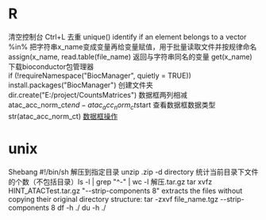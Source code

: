 # R
清空控制台 Ctrl+L
去重 unique()
identify if an element belongs to a vector %in%
把字符串x_name变成变量再给变量赋值，用于批量读取文件并按规律命名  assign(x_name, read.table(file_name)
返回与字符串同名的变量 get(x_name)
下载bioconductor包管理器  
if (!requireNamespace("BiocManager", quietly = TRUE)) install.packages("BiocManager")
创建文件夹 dir.create("E:/project/CountsMatrices")
数据框两列相减 atac_acc_norm_ct$end-atac_acc_norm_ct$start
查看数据框数据类型 str(atac_acc_norm_ct)
[数据框操作](https://www.cnblogs.com/studyzy/p/R_DataFrame_Operation.html)
# unix
Shebang #!/bin/sh
解压到指定目录 unzip .zip -d directory
统计当前目录下文件的个数（不包括目录）ls -l | grep "^-" | wc -l
解压.tar.gz tar xvfz HINT_ATACTest.tar.gz
"--strip-components 8" extracts the files without copying their original directory structure: tar -zxvf file_name.tgz --strip-components 8
df -h ./ 
du -h ./

<!--stackedit_data:
eyJoaXN0b3J5IjpbLTE4MzQzNDY0NzYsMTU0NjgwMTk4OCwyND
Q5Njk2MzksODkwNzIxMzQwLDEwMjQwMTMyNzcsMjExMTQyNjc3
NywtNjA1NDU4NDQ1LC0yNTUxMDMzNywtMTc1MDM0MjA5NSwxND
EwNzEyNTYzLDEyODQ3MjI0NzgsMzAzNDg3NDc2LC0xOTc5Mzk5
NjM0LC02OTU4MzM4NjIsLTEwODg4NzI1MDBdfQ==
-->